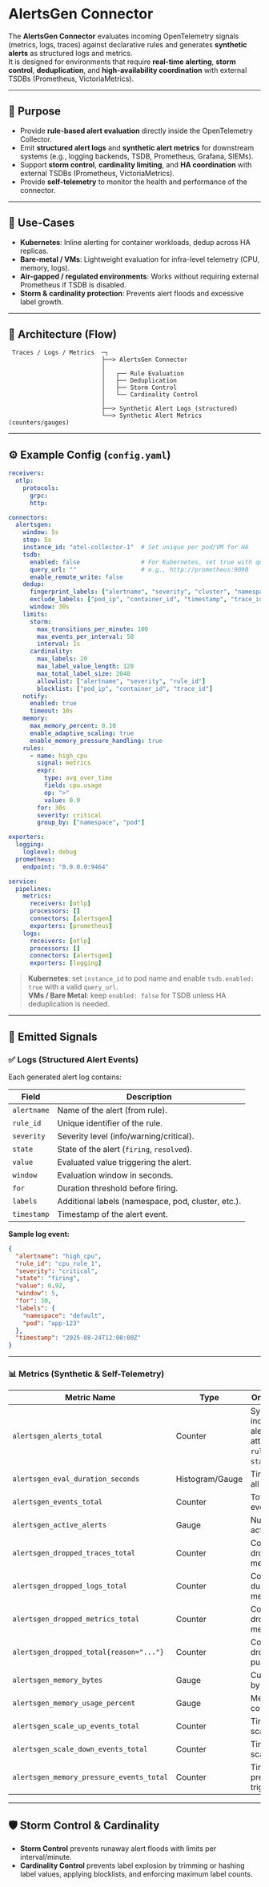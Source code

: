 # AlertsGen Connector
<!-- status autogenerated section -->
<!-- end autogenerated section -->

The **AlertsGen Connector** evaluates incoming OpenTelemetry signals (metrics, logs, traces) against declarative rules and generates **synthetic alerts** as structured logs and metrics.  
It is designed for environments that require **real-time alerting**, **storm control**, **deduplication**, and **high-availability coordination** with external TSDBs (Prometheus, VictoriaMetrics).

---

## 🚀 Purpose

- Provide **rule-based alert evaluation** directly inside the OpenTelemetry Collector.  
- Emit **structured alert logs** and **synthetic alert metrics** for downstream systems (e.g., logging backends, TSDB, Prometheus, Grafana, SIEMs).  
- Support **storm control**, **cardinality limiting**, and **HA coordination** with external TSDBs (Prometheus, VictoriaMetrics).  
- Provide **self-telemetry** to monitor the health and performance of the connector.  

---

## 🔧 Use-Cases

- **Kubernetes**: Inline alerting for container workloads, dedup across HA replicas.  
- **Bare-metal / VMs**: Lightweight evaluation for infra-level telemetry (CPU, memory, logs).  
- **Air-gapped / regulated environments**: Works without requiring external Prometheus if TSDB is disabled.  
- **Storm & cardinality protection**: Prevents alert floods and excessive label growth.  

---

## 📐 Architecture (Flow)

```
 Traces / Logs / Metrics  ─┐
                          ├──> AlertsGen Connector
                          │
                          │   ┌── Rule Evaluation
                          │   ├── Deduplication
                          │   ├── Storm Control
                          │   └── Cardinality Control
                          │
                          ├──> Synthetic Alert Logs (structured)
                          └──> Synthetic Alert Metrics (counters/gauges)
```

---

## ⚙️ Example Config (`config.yaml`)

```yaml
receivers:
  otlp:
    protocols:
      grpc:
      http:

connectors:
  alertsgen:
    window: 5s
    step: 5s
    instance_id: "otel-collector-1"  # Set unique per pod/VM for HA
    tsdb:
      enabled: false                 # For Kubernetes, set true with query_url to enable HA state restore
      query_url: ""                  # e.g., http://prometheus:9090
      enable_remote_write: false
    dedup:
      fingerprint_labels: ["alertname", "severity", "cluster", "namespace", "service"]
      exclude_labels: ["pod_ip", "container_id", "timestamp", "trace_id"]
      window: 30s
    limits:
      storm:
        max_transitions_per_minute: 100
        max_events_per_interval: 50
        interval: 1s
      cardinality:
        max_labels: 20
        max_label_value_length: 128
        max_total_label_size: 2048
        allowlist: ["alertname", "severity", "rule_id"]
        blocklist: ["pod_ip", "container_id", "trace_id"]
    notify:
      enabled: true
      timeout: 10s
    memory:
      max_memory_percent: 0.10
      enable_adaptive_scaling: true
      enable_memory_pressure_handling: true
    rules:
      - name: high_cpu
        signal: metrics
        expr:
          type: avg_over_time
          field: cpu.usage
          op: ">"
          value: 0.9
        for: 30s
        severity: critical
        group_by: ["namespace", "pod"]

exporters:
  logging:
    loglevel: debug
  prometheus:
    endpoint: "0.0.0.0:9464"

service:
  pipelines:
    metrics:
      receivers: [otlp]
      processors: []
      connectors: [alertsgen]
      exporters: [prometheus]
    logs:
      receivers: [otlp]
      processors: []
      connectors: [alertsgen]
      exporters: [logging]
```

> **Kubernetes**: set `instance_id` to pod name and enable `tsdb.enabled: true` with a valid `query_url`.  
> **VMs / Bare Metal**: keep `enabled: false` for TSDB unless HA deduplication is needed.  

---

## 📝 Emitted Signals

### ✅ Logs (Structured Alert Events)

Each generated alert log contains:

| Field       | Description |
|-------------|-------------|
| `alertname` | Name of the alert (from rule). |
| `rule_id`   | Unique identifier of the rule. |
| `severity`  | Severity level (info/warning/critical). |
| `state`     | State of the alert (`firing`, `resolved`). |
| `value`     | Evaluated value triggering the alert. |
| `window`    | Evaluation window in seconds. |
| `for`       | Duration threshold before firing. |
| `labels`    | Additional labels (namespace, pod, cluster, etc.). |
| `timestamp` | Timestamp of the alert event. |

**Sample log event:**
```json
{
  "alertname": "high_cpu",
  "rule_id": "cpu_rule_1",
  "severity": "critical",
  "state": "firing",
  "value": 0.92,
  "window": 5,
  "for": 30,
  "labels": {
    "namespace": "default",
    "pod": "app-123"
  },
  "timestamp": "2025-08-24T12:00:00Z"
}
```

---

### 📊 Metrics (Synthetic & Self-Telemetry)

| Metric Name | Type | One-liner Description |
|-------------|------|------------------------|
| `alertsgen_alerts_total` | Counter | Synthetic counter; increments by 1 per alert event with attributes (`alertname`, `rule_id`, `severity`, `state`, etc.). |
| `alertsgen_eval_duration_seconds` | Histogram/Gauge | Time taken to evaluate all rules in one cycle. |
| `alertsgen_events_total` | Counter | Total number of alert events generated. |
| `alertsgen_active_alerts` | Gauge | Number of currently active (firing) alerts. |
| `alertsgen_dropped_traces_total` | Counter | Count of traces dropped due to memory/backpressure. |
| `alertsgen_dropped_logs_total` | Counter | Count of logs dropped due to memory/backpressure. |
| `alertsgen_dropped_metrics_total` | Counter | Count of metrics dropped due to memory/backpressure. |
| `alertsgen_dropped_total{reason="..."}` | Counter | Count of alert events dropped (e.g., TSDB publish failure). |
| `alertsgen_memory_bytes` | Gauge | Current memory usage by connector buffers. |
| `alertsgen_memory_usage_percent` | Gauge | Memory usage as % of configured maximum. |
| `alertsgen_scale_up_events_total` | Counter | Times buffers were scaled up due to load. |
| `alertsgen_scale_down_events_total` | Counter | Times buffers were scaled down. |
| `alertsgen_memory_pressure_events_total` | Counter | Times memory pressure handling was triggered. |

---

## 🛡️ Storm Control & Cardinality

- **Storm Control** prevents runaway alert floods with limits per interval/minute.  
- **Cardinality Control** prevents label explosion by trimming or hashing label values, applying blocklists, and enforcing maximum label counts.  
